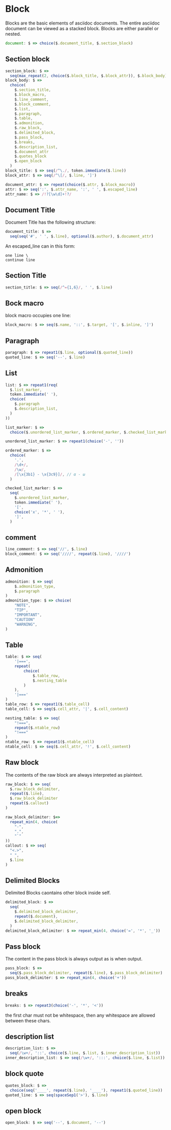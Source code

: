 # Block

Blocks are the basic elements of asciidoc documents. The entire asciidoc document can be viewed as a stacked block.
Blocks are either parallel or nested.

```js
document: $ => choice($.document_title, $.section_block)
```

## Section block

```js
section_block: $ =>
  seq(max_repeat(2, choice($.block_title, $.block_attr)), $.block_body)
block_body: $ =>
  choice(
    $.section_title,
    $.block_macro,
    $.line_comment,
    $.block_comment,
    $.list,
    $.paragraph,
    $.table,
    $.admonition,
    $.raw_block,
    $.delimited_block,
    $.pass_block,
    $.breaks,
    $.description_list,
    $.document_attr
    $.quotes_block
    $.open_block
  )
block_title: $ => seq(/^\./, token.immediate($.line))
block_attr: $ => seq(/^\[/, $.line, ']')

document_attr: $ => repeat(choice($.attr, $.block_macro))
attr: $ => seq(':', $.attr_name, ':', ' ', $.escaped_line)
attr_name: $ => /!?[\w\d]+!?/
```

## Document Title

Document Title has the following structure:

```js
document_title: $ =>
  seq(seq('#', ' ', $.line), optional($.author), $.document_attr)
```

An escaped_line can in this form:

```
one line \
continue line
```

## Section Title

```js
section_title: $ => seq(/^={1,6}/, ' ', $.line)
```

## Bock macro

block macro occupies one line:

```js
block_macro: $ => seq($.name, '::', $.target, '[', $.inline, ']')
```

## Paragraph

```js
paragraph: $ => repeat1($.line, optional($.quoted_line))
quoted_line: $ => seq('--', $.line)
```

## List

```js
list: $ => repeat1(req(
  $.list_marker,
  token.immediate(' '),
  choice(
    $.paragraph
    $.description_list,
  )
))

list_marker: $ =>
  choice($.unordered_list_marker, $.ordered_marker, $.checked_list_marker)

unordered_list_marker: $ => repeat1(choice('-', ''))

ordered_marker: $ =>
  choice(
    '.',
    /\d+/,
    /\w/,
    /[\x{3b1} - \x{3c9}]/, // α - ω
  )

checked_list_marker: $ =>
  seq(
    $.unordered_list_marker,
    token.immediate(' '),
    '[',
    choice('x', '*', ' '),
    ']',
  )
```

## comment

```js
line_comment: $ => seq('//', $.line)
block_comment: $ => seq('////', repeat($.line), '////')
```

## Admonition

```js
admonition: $ => seq(
    $.admonition_type,
    $.paragraph
)
admonition_type: $ => choice(
    "NOTE",
    "TIP",
    "IMPORTANT",
    "CAUTION"
    "WARNING",
)
```

## Table

```js
table: $ => seq(
    '|===',
    repeat(
        choice(
            $.table_row,
            $.nesting_table
        )
    ),
    '|==='
)
table_row: $ => repeat1($.table_cell)
table_cell: $ => seq($.cell_attr, '|', $.cell_content)

nesting_table: $ => seq(
    "!===",
    repeat($.ntable_row)
    "!==="
)
ntable_row: $ => repeat1($.ntable_cell)
ntable_cell: $ => seq($.cell_attr, '!', $.cell_content)

```

## Raw block

The contents of the raw block are always interpreted as plaintext.

```js
raw_block: $ => seq(
  $.raw_block_delimiter,
  repeat($.line),
  $.raw_block_delimiter
  repeat($.callout)
)

raw_block_delimiter: $=>
  repeat_min(4, choice(
    "-",
    ".",
    "`"
))
callout: $ => seq(
  "<.>",
  " ",
  $.line
)
```

## Delimited Blocks

Delimited Blocks caontains other block inside self.

```js
delimited_block: $ =>
  seq(
    $.delimited_block_delimiter,
    repeat($.document),
    $.delimited_block_delimiter,
  )
delimited_block_delimiter: $ => repeat_min(4, choice('=', '*', '_'))
```

## Pass block

The content in the pass block is always output as is when output.

```js
pass_block: $ =>
  seq($.pass_block_delimiter, repeat($.line), $.pass_block_delimiter)
pass_block_delimiter: $ => repeat_min(4, choice('+'))
```

## breaks

```js
breaks: $ => repeat3(choice('-', '*', '<'))
```

the first char must not be whitespace, then any whitespace are allowed between these chars.

## description list

```js
description_list: $ =>
  seq(/\w+/, '::', choice($.line, $.list, $.inner_description_list))
inner_description_list: $ => seq(/\w+/, ':::', choice($.line, $.list))
```

## block quote

```js
quotes_block: $ =>
  choice(seq('____', repeat($.line), '____'), repeat1($.quoted_line))
quoted_line: $ => seq(spaceSep1('>'), $.line)
```

## open block

```js
open_block: $ => seq('--', $.document, '--')
```
